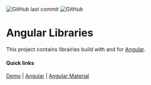 ![GitHub last commit](https://img.shields.io/github/last-commit/v1l0n/ng-lib.svg)
![GitHub](https://img.shields.io/github/license/v1l0n/ng-lib.svg)

# Angular Libraries

This project contains librairies build with and for [Angular](https://github.com/angular/angular).

#### Quick links

[Demo](https://xorimxkb.github.stackblitz.io/) | [Angular](https://angular.io/) | [Angular Material](https://material.angular.io/)

